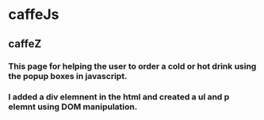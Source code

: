 # caffeJs
## caffeZ
### This  page for helping the user to order a cold or hot drink using the popup boxes in javascript.
### I added a div elemnent in the html and created a ul and p elemnt using DOM manipulation.